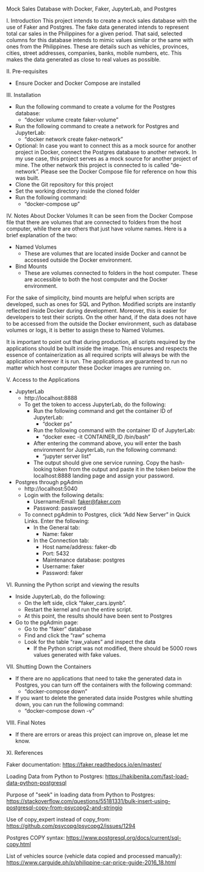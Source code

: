 Mock Sales Database with Docker, Faker, JupyterLab, and Postgres

I. Introduction
This project intends to create a mock sales database with the use of Faker and Postgres. The fake data generated intends to represent total car sales in the Philippines for a given period. That said, selected columns for this database intends to mimic values similar or the same with ones from the Philippines. These are details such as vehicles, provinces, cities, street addresses, companies, banks, mobile numbers, etc. This makes the data generated as close to real values as possible.

II. Pre-requisites
* Ensure Docker and Docker Compose are installed

III. Installation
* Run the following command to create a volume for the Postgres database:
    * “docker volume create faker-volume”
* Run the following command to create a network for Postgres and JupyterLab:
    * “docker network create faker-network”
* Optional: In case you want to connect this as a mock source for another project in Docker, connect the Postgres database to another network. In my use case, this project serves as a mock source for another project of mine. The other network this project is connected to is called “de-network”. Please see the Docker Compose file for reference on how this was built.
* Clone the Git repository for this project
* Set the working directory inside the cloned folder
* Run the following command:
    * “docker-compose up”

IV. Notes About Docker Volumes
It can be seen from the Docker Compose file that there are volumes that are connected to folders from the host computer, while there are others that just have volume names. Here is a brief explanation of the two:
* Named Volumes
    * These are volumes that are located inside Docker and cannot be accessed outside the Docker environment.
* Bind Mounts
    * These are volumes connected to folders in the host computer. These are accessible to both the host computer and the Docker environment.

For the sake of simplicity, bind mounts are helpful when scripts are developed, such as ones for SQL and Python. Modified scripts are instantly reflected inside Docker during development. Moreover, this is easier for developers to test their scripts. On the other hand, if the data does not have to be accessed from the outside the Docker environment, such as database volumes or logs, it is better to assign these to Named Volumes.

It is important to point out that during production, all scripts required by the applications should be built inside the image. This ensures and respects the essence of containerization as all required scripts will always be with the application wherever it is run. The applications are guaranteed to run no matter which host computer these Docker images are running on.

V. Access to the Applications
* JupyterLab
    * http://localhost:8888
    * To get the token to access JupyterLab, do the following:
        * Run the following command and get the container ID of JupyterLab:
            * “docker ps”
        * Run the following command  with the container ID of JupyterLab:
            * “docker exec -it CONTAINER_ID /bin/bash”
        * After entering the command above, you will enter the bash environment for JupyterLab, run the following command:
            * “jupyter server list”
        * The output should give one service running. Copy the hash-looking token from the output and paste it in the token below the localhost:8888 landing page and assign your password.
* Postgres through pgAdmin
    * http://localhost:5040
    * Login with the following details:
        * Username/Email: faker@faker.com
        * Password: password
    * To connect pgAdmin to Postgres, click “Add New Server” in Quick Links. Enter the following:
        * In the General tab:
            * Name: faker
        * In the Connection tab:
            * Host name/address: faker-db
            * Port: 5432
            * Maintenance database: postgres
            * Username: faker
            * Password: faker

VI. Running the Python script and viewing the results
* Inside JupyterLab, do the following:
    * On the left side, click “faker_cars.ipynb”.
    * Restart the kernel and run the entire script.
    * At this point, the results should have been sent to Postgres
* Go to the pgAdmin page:
    * Go to the “faker” database
    * Find and click the “raw” schema
    * Look for the table “raw_values” and inspect the data
        * If the Python script was not modified, there should be 5000 rows values generated with fake values.

VII. Shutting Down the Containers
* If there are no applications that need to take the generated data in Postgres, you can turn off the containers with the following command:
    * “docker-compose down”
* If you want to delete the generated data inside Postgres while shutting down, you can run the following command:
    * “docker-compose down -v”

VIII. Final Notes
* If there are errors or areas this project can improve on, please let me know.

XI. References

Faker documentation: https://faker.readthedocs.io/en/master/

Loading Data from Python to Postgres: https://hakibenita.com/fast-load-data-python-postgresql 

Purpose of "seek" in loading data from Python to Postgres: https://stackoverflow.com/questions/55181331/bulk-insert-using-postgresql-copy-from-psycopg2-and-stringio

Use of copy_expert instead of copy_from:
https://github.com/psycopg/psycopg2/issues/1294

Postgres COPY syntax:
https://www.postgresql.org/docs/current/sql-copy.html

List of vehicles source (vehicle data copied and processed manually):
https://www.carguide.ph/p/philippine-car-price-guide-2016_18.html
